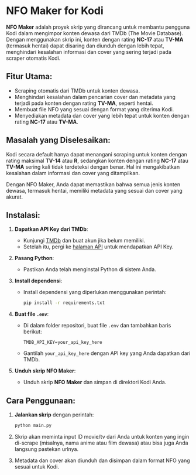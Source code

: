 # NFO Maker for Kodi

**NFO Maker** adalah proyek skrip yang dirancang untuk membantu pengguna Kodi dalam mengimpor konten dewasa dari TMDb (The Movie Database). Dengan menggunakan skrip ini, konten dengan rating **NC-17** atau **TV-MA** (termasuk hentai) dapat disaring dan diunduh dengan lebih tepat, menghindari kesalahan informasi dan cover yang sering terjadi pada scraper otomatis Kodi.

## Fitur Utama:
- Scraping otomatis dari TMDb untuk konten dewasa.
- Menghindari kesalahan dalam pencarian cover dan metadata yang terjadi pada konten dengan rating **TV-MA**, seperti hentai.
- Membuat file NFO yang sesuai dengan format yang diterima Kodi.
- Menyediakan metadata dan cover yang lebih tepat untuk konten dengan rating **NC-17** atau **TV-MA**.

## Masalah yang Diselesaikan:
Kodi secara default hanya dapat menangani scraping untuk konten dengan rating maksimal **TV-14** atau **R**, sedangkan konten dengan rating **NC-17** atau **TV-MA** sering kali tidak terdeteksi dengan benar. Hal ini mengakibatkan kesalahan dalam informasi dan cover yang ditampilkan.

Dengan NFO Maker, Anda dapat memastikan bahwa semua jenis konten dewasa, termasuk hentai, memiliki metadata yang sesuai dan cover yang akurat.

## Instalasi:
1. **Dapatkan API Key dari TMDb**:
   - Kunjungi [TMDb](https://www.themoviedb.org/) dan buat akun jika belum memiliki.
   - Setelah itu, pergi ke [halaman API](https://www.themoviedb.org/settings/api) untuk mendapatkan API Key.

2. **Pasang Python**:
   - Pastikan Anda telah menginstal Python di sistem Anda.

3. **Install dependensi**:
   - Install dependensi yang diperlukan menggunakan perintah:
     ```bash
     pip install -r requirements.txt
     ```

4. **Buat file `.env`**:
   - Di dalam folder repositori, buat file `.env` dan tambahkan baris berikut:
     ```
     TMDB_API_KEY=your_api_key_here
     ```
   - Gantilah `your_api_key_here` dengan API key yang Anda dapatkan dari TMDb.

5. **Unduh skrip NFO Maker**:
   - Unduh skrip **NFO Maker** dan simpan di direktori Kodi Anda.

## Cara Penggunaan:
1. **Jalankan skrip** dengan perintah:
   ```bash
   python main.py
     ```

2. Skrip akan meminta input ID movie/tv dari Anda untuk konten
   yang ingin di-scrape (misalnya, nama anime atau film dewasa)
   atau bisa juga Anda langsung pastekan urlnya.

3. Metadata dan cover akan diunduh dan disimpan
   dalam format NFO yang sesuai untuk Kodi.